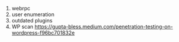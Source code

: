 1. webrpc
2. user enumeration
3. outdated plugins
4. WP scan
https://gupta-bless.medium.com/penetration-testing-on-wordpress-f96bc701832e